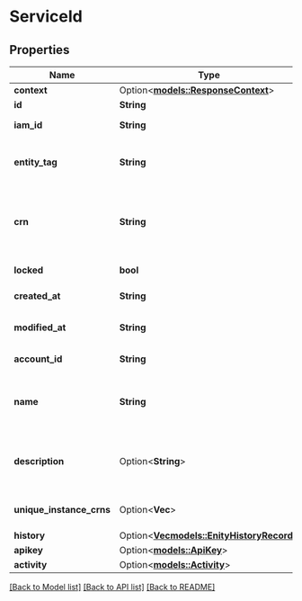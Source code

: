 # ServiceId

## Properties

Name | Type | Description | Notes
------------ | ------------- | ------------- | -------------
**context** | Option<[**models::ResponseContext**](ResponseContext.md)> |  | [optional]
**id** | **String** | Unique identifier of this Service Id. | 
**iam_id** | **String** | Cloud wide identifier for identities of this service ID. | 
**entity_tag** | **String** | Version of the service ID details object. You need to specify this value when updating the service ID to avoid stale updates. | 
**crn** | **String** | Cloud Resource Name of the item. Example Cloud Resource Name: 'crn:v1:bluemix:public:iam-identity:us-south:a/myaccount::serviceid:1234-5678-9012' | 
**locked** | **bool** | The service ID cannot be changed if set to true. | 
**created_at** | **String** | If set contains a date time string of the creation date in ISO format. | 
**modified_at** | **String** | If set contains a date time string of the last modification date in ISO format. | 
**account_id** | **String** | ID of the account the service ID belongs to. | 
**name** | **String** | Name of the Service Id. The name is not checked for uniqueness. Therefore multiple names with the same value can exist. Access is done via the UUID of the Service Id. | 
**description** | Option<**String**> | The optional description of the Service Id. The 'description' property is only available if a description was provided during a create of a Service Id. | [optional]
**unique_instance_crns** | Option<**Vec<String>**> | Optional list of CRNs (string array) which point to the services connected to the service ID. | [optional]
**history** | Option<[**Vec<models::EnityHistoryRecord>**](EnityHistoryRecord.md)> | History of the Service ID. | [optional]
**apikey** | Option<[**models::ApiKey**](ApiKey.md)> |  | [optional]
**activity** | Option<[**models::Activity**](Activity.md)> |  | [optional]

[[Back to Model list]](../README.md#documentation-for-models) [[Back to API list]](../README.md#documentation-for-api-endpoints) [[Back to README]](../README.md)


